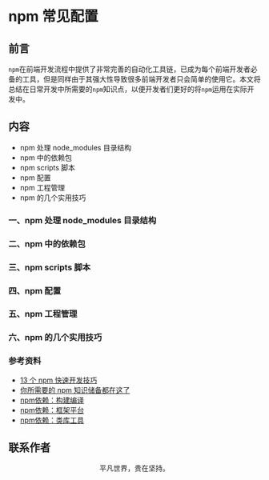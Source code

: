 # npm 常见配置

## 前言

`npm`在前端开发流程中提供了非常完善的自动化工具链，已成为每个前端开发者必备的工具，但是同样由于其强大性导致很多前端开发者只会简单的使用它。本文将总结在日常开发中所需要的`npm`知识点，以便开发者们更好的将`npm`运用在实际开发中。

## 内容

- npm 处理 node_modules 目录结构
- npm 中的依赖包
- npm scripts 脚本
- npm 配置
- npm 工程管理
- npm 的几个实用技巧

### 一、npm 处理 node_modules 目录结构

### 二、npm 中的依赖包

### 三、npm scripts 脚本

### 四、npm 配置

### 五、npm 工程管理

### 六、npm 的几个实用技巧

### 参考资料

- [13 个 npm 快速开发技巧](https://juejin.im/post/5d1d40ea6fb9a07eb94fa7df)
- [你所需要的 npm 知识储备都在这了](https://juejin.im/post/5d08d3d3f265da1b7e103a4d)
- [npm依赖：构建编译](https://juejin.im/post/5c44a2fbf265da610f63ff39)
- [npm依赖：框架平台](https://juejin.im/post/5c457d656fb9a04a0730af07)
- [npm依赖：类库工具](https://juejin.im/post/5c457e516fb9a049ec6b6341)

## 联系作者

<div align="center">
    <p>
        平凡世界，贵在坚持。
    </p>
    <img :src="$withBase('/about/contact.png')" />
</div>